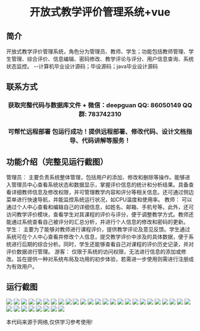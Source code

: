 <p><h1 align="center">开放式教学评价管理系统+vue</h1></p>

## 简介
开放式教学评价管理系统，角色分为管理员、教师、学生；功能包括教师管理、学生管理、综合评价、信息编辑、密码修改、教学评论与评分、用户信息查询、系统状态监控。    --计算机毕业设计源码；毕设源码；java毕业设计源码


## 联系方式
<p><h3 align="center">获取完整代码与数据库文件 + 微信：deepguan QQ: 86050149 QQ群: 783742310</h3></p>
<p><h3 align="center">可帮忙远程部署 包运行成功！提供远程部署、修改代码、设计文档指导、代码讲解等服务！</h3></p>

## 功能介绍（完整见运行截图）
管理员： 主要负责系统整体管理，包括用户的添加、修改和删除等操作。能够进入管理员中心查看系统状态和数据显示，掌握评价信息的统计和分析结果。具备查看详细教师信息及修改权限，并可管理教学内容和评分等相关信息。还可通过侧边菜单进行快速导航，并能监控系统运行状况，如CPU温度和使用率。 教师： 可以通过个人中心查看和编辑自己的详细信息，如姓名、邮箱、手机号等。此外，还可访问教学评价模块，查看学生对其课程的评价与评分，便于调整教学方式。教师还能通过系统查看自己被评分的汇总分析，并进行个人信息的修改和密码的更新。 学生： 主要为了能够对教师进行课程评价，提供教学评论及意见反馈。学生通过系统可在个人中心查看并修改个人信息，提交教学评价中涉及的具体数据，便于系统进行后期的综合分析。同时，学生还能够查看自己对课程的评价历史记录，并对评价数据进行管理。 游客： 仅限于系统的访问权限，无法进行信息的添加或修改。旨在提供一种对系统布局及功用的初步体验，若需进一步使用则需进行注册成为有效用户。


## 运行截图
![](img/001.jpg)
![](img/002.jpg)
![](img/003.jpg)
![](img/004.jpg)
![](img/005.jpg)
![](img/006.jpg)
![](img/007.jpg)
![](img/008.jpg)
![](img/009.jpg)
![](img/010.jpg)
![](img/011.jpg)
![](img/012.jpg)
![](img/013.jpg)
![](img/014.jpg)
![](img/015.jpg)
![](img/016.jpg)
![](img/017.jpg)
![](img/018.jpg)
![](img/019.jpg)
![](img/020.jpg)
![](img/021.jpg)
![](img/022.jpg)
![](img/023.jpg)
![](img/024.jpg)
![](img/025.jpg)
![](img/026.jpg)
![](img/027.jpg)
![](img/028.jpg)
![](img/029.jpg)
![](img/030.jpg)
![](img/031.jpg)
![](img/032.jpg)
![](img/033.jpg)

<p>本代码来源于网络,仅供学习参考使用!</p>
